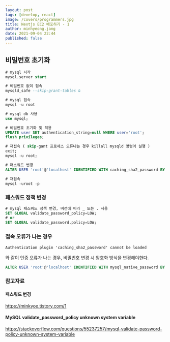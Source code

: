 ```yaml
---
layout: post
tags: [develop, react]
image: /covers/programmers.jpg
title: Nextjs EC2 배포하기 - 1
author: minhyeong.jang
date: 2021-09-04 22:44
published: false
---
```


## 비밀번호 초기화

```sql
# mysql 시작
mysql.server start

# 비밀번호 없이 접속
mysqld_safe --skip-grant-tables &

# mysql 접속
mysql -u root

# mysql db 사용
use mysql;

# 비밀번호 초기화 및 적용
UPDATE user SET authentication_string=null WHERE user='root';
flush privileges;

# 재접속 ( skip-gant 프로세스 오류나는 경우 killall mysqld 명령어 실행 )
exit;
mysql -u root;

# 패스워드 변경
ALTER USER 'root'@'localhost' IDENTIFIED WITH caching_sha2_password BY 'Qwe123!@#'

# 재접속
mysql -uroot -p
```

### 패스워드 정책 변경

```sql
# mysql 패스워드 정책 변경, 버전에 따라 _ 또는 . 사용
SET GLOBAL validate_password_policy=LOW;
# or
SET GLOBAL validate_password.policy=LOW;
```

### 접속 오류가 나는 경우

```
Authentication plugin 'caching_sha2_password' cannot be loaded
```

와 같이 인증 오류가 나는 경우, 비밀번호 변경 시 암호화 방식을 변경해야한다.

```sql
ALTER USER 'root'@'localhost' IDENTIFIED WITH mysql_native_password BY 'Qwe123!@#'
```

### 참고자료

#### 패스워드 변경

https://minkyoe.tistory.com/1

#### MySQL validate_password_policy unknown system variable

https://stackoverflow.com/questions/55237257/mysql-validate-password-policy-unknown-system-variable
